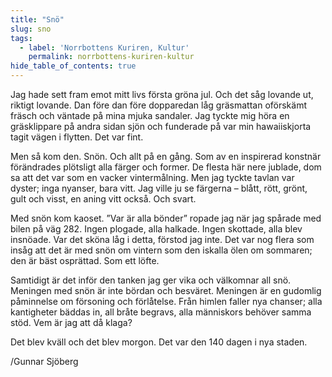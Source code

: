 ```yaml
---
title: "Snö"
slug: sno
tags:
  - label: 'Norrbottens Kuriren, Kultur'
    permalink: norrbottens-kuriren-kultur
hide_table_of_contents: true
---
```

Jag hade sett fram emot mitt livs första gröna jul. Och det såg lovande ut, riktigt lovande. Dan före dan före dopparedan låg gräsmattan oförskämt fräsch och väntade på mina mjuka sandaler. Jag tyckte mig höra en gräsklippare på andra sidan sjön och funderade på var min hawaiiskjorta tagit vägen i flytten. Det var fint.

<!--truncate-->

Men så kom den. Snön. Och allt på en gång. Som av en inspirerad konstnär förändrades plötsligt alla färger och former. De flesta här nere jublade, dom sa att det var som en vacker vintermålning. Men jag tyckte tavlan var dyster; inga nyanser, bara vitt. Jag ville ju se färgerna – blått, rött, grönt, gult och visst, en aning vitt också. Och svart.

Med snön kom kaoset. ”Var är alla bönder” ropade jag när jag spårade med bilen på väg 282\. Ingen plogade, alla halkade. Ingen skottade, alla blev insnöade. Var det sköna låg i detta, förstod jag inte. Det var nog flera som insåg att det är med snön om vintern som den iskalla ölen om sommaren; den är bäst osprättad. Som ett löfte.

Samtidigt är det inför den tanken jag ger vika och välkomnar all snö. Meningen med snön är inte bördan och besväret. Meningen är en gudomlig påminnelse om försoning och förlåtelse. Från himlen faller nya chanser; alla kantigheter bäddas in, all bråte begravs, alla människors behöver samma stöd. Vem är jag att då klaga?

Det blev kväll och det blev morgon. Det var den 140 dagen i nya staden.

/Gunnar Sjöberg
